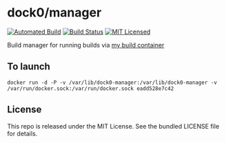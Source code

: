dock0/manager
=======

[![Automated Build](http://img.shields.io/badge/automated-build-green.svg)](https://hub.docker.com/r/dock0/manager/)
[![Build Status](https://img.shields.io/circleci/project/dock0/ssh.svg)](https://circleci.com/gh/dock0/ssh)
[![MIT Licensed](http://img.shields.io/badge/license-MIT-green.svg)](https://tldrlegal.com/license/mit-license)

Build manager for running builds via [my build container](https://github.com/dock0/manager)

## To launch

```
docker run -d -P -v /var/lib/dock0-manager:/var/lib/dock0-manager -v /var/run/docker.sock:/var/run/docker.sock eadd528e7c42
```

## License

This repo is released under the MIT License. See the bundled LICENSE file for details.

